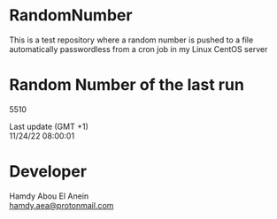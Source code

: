 # RandomNumber    
This is a test repository where a random number is pushed to a file automatically passwordless from a cron job in my Linux CentOS server    
# Random Number of the last run   
5510
      
Last update (GMT +1)    
11/24/22 08:00:01
# Developer    
Hamdy Abou El Anein   
hamdy.aea@protonmail.com
